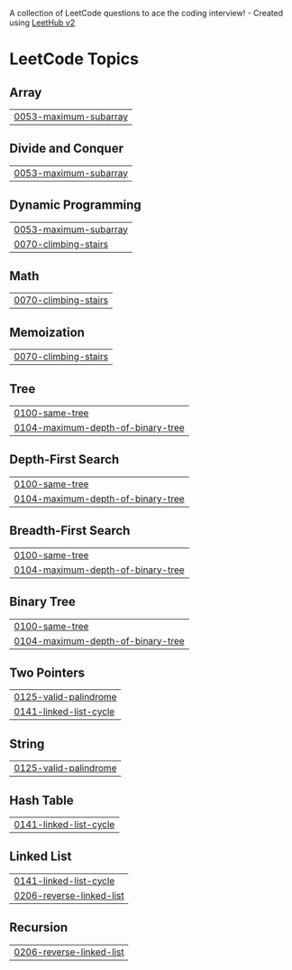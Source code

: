 A collection of LeetCode questions to ace the coding interview! - Created using [LeetHub v2](https://github.com/arunbhardwaj/LeetHub-2.0)
<!---LeetCode Topics Start-->
# LeetCode Topics
## Array
|  |
| ------- |
| [0053-maximum-subarray](https://github.com/gkdbssla97/Leet_Code/tree/master/0053-maximum-subarray) |
## Divide and Conquer
|  |
| ------- |
| [0053-maximum-subarray](https://github.com/gkdbssla97/Leet_Code/tree/master/0053-maximum-subarray) |
## Dynamic Programming
|  |
| ------- |
| [0053-maximum-subarray](https://github.com/gkdbssla97/Leet_Code/tree/master/0053-maximum-subarray) |
| [0070-climbing-stairs](https://github.com/gkdbssla97/Leet_Code/tree/master/0070-climbing-stairs) |
## Math
|  |
| ------- |
| [0070-climbing-stairs](https://github.com/gkdbssla97/Leet_Code/tree/master/0070-climbing-stairs) |
## Memoization
|  |
| ------- |
| [0070-climbing-stairs](https://github.com/gkdbssla97/Leet_Code/tree/master/0070-climbing-stairs) |
## Tree
|  |
| ------- |
| [0100-same-tree](https://github.com/gkdbssla97/Leet_Code/tree/master/0100-same-tree) |
| [0104-maximum-depth-of-binary-tree](https://github.com/gkdbssla97/Leet_Code/tree/master/0104-maximum-depth-of-binary-tree) |
## Depth-First Search
|  |
| ------- |
| [0100-same-tree](https://github.com/gkdbssla97/Leet_Code/tree/master/0100-same-tree) |
| [0104-maximum-depth-of-binary-tree](https://github.com/gkdbssla97/Leet_Code/tree/master/0104-maximum-depth-of-binary-tree) |
## Breadth-First Search
|  |
| ------- |
| [0100-same-tree](https://github.com/gkdbssla97/Leet_Code/tree/master/0100-same-tree) |
| [0104-maximum-depth-of-binary-tree](https://github.com/gkdbssla97/Leet_Code/tree/master/0104-maximum-depth-of-binary-tree) |
## Binary Tree
|  |
| ------- |
| [0100-same-tree](https://github.com/gkdbssla97/Leet_Code/tree/master/0100-same-tree) |
| [0104-maximum-depth-of-binary-tree](https://github.com/gkdbssla97/Leet_Code/tree/master/0104-maximum-depth-of-binary-tree) |
## Two Pointers
|  |
| ------- |
| [0125-valid-palindrome](https://github.com/gkdbssla97/Leet_Code/tree/master/0125-valid-palindrome) |
| [0141-linked-list-cycle](https://github.com/gkdbssla97/Leet_Code/tree/master/0141-linked-list-cycle) |
## String
|  |
| ------- |
| [0125-valid-palindrome](https://github.com/gkdbssla97/Leet_Code/tree/master/0125-valid-palindrome) |
## Hash Table
|  |
| ------- |
| [0141-linked-list-cycle](https://github.com/gkdbssla97/Leet_Code/tree/master/0141-linked-list-cycle) |
## Linked List
|  |
| ------- |
| [0141-linked-list-cycle](https://github.com/gkdbssla97/Leet_Code/tree/master/0141-linked-list-cycle) |
| [0206-reverse-linked-list](https://github.com/gkdbssla97/Leet_Code/tree/master/0206-reverse-linked-list) |
## Recursion
|  |
| ------- |
| [0206-reverse-linked-list](https://github.com/gkdbssla97/Leet_Code/tree/master/0206-reverse-linked-list) |
<!---LeetCode Topics End-->